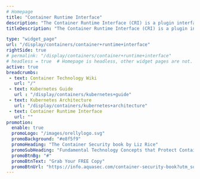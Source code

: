 ```yaml
---
# Homepage
title: "Container Runtime Interface"
description: "The Container Runtime Interface (CRI) is a plugin interface which enables kubelet to use a wide variety of container runtimes, without the need to recompile. CRI consists of a protocol buffers and gRPC API, and libraries, with additional specifications and tools under active development. This page gathers resources about how to use the container runtime interface and how to build Kubernetes cluster using the CRI."
titleDescription: "The Container Runtime Interface (CRI) is a plugin interface which enables kubelet to use a wide variety of <a href='/display/containers/running+docker+containers'>container runtimes</a>, without the need to recompile. CRI consists of a protocol buffers and gRPC API, and libraries, with additional specifications and tools under active development. This page gathers resources about how to use the container runtime interface and how to build Kubernetes cluster using the CRI." 

type: "widget_page"
url: "/display/containers/container+runtime+interface" 
rightSide: true 
# permalink: "/display/containers/container+runtime+interface"
# headless = true  # Homepage is headless, other widget pages are not.
active: true
breadcrumbs:
 - text: Container Technology Wiki
   url: "/"
 - text: Kubernetes Guide
   url : "/display/containers/kubernetes+guide"
 - text: Kubernetes Architecture
   url: "/display/containers/kubernetes+architecture"
 - text: Container Runtime Interface
   url: ""
promotion:
  enable: true
  promoLogo: "/images/orellylogo.svg"
  promoBackground: "#e8f5f9"
  promoHeading: "The Container Security book by Liz Rice"
  promoSubHeading: "Fundamental Technology Concepts that Protect Containerized Applications"
  promoBtnBg: "#"
  promoBtnText: "Grab Your FREE Copy"
  promoBtnUrl: "https://info.aquasec.com/container-security-book?utm_source=wiki"
---
```



